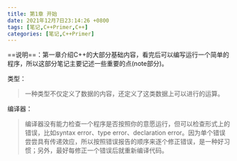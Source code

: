```yaml
---
title: 第1章 开始
date: 2021年12月7日23:14:26 +0800
tags: [笔记,C++Primer,C++]
categories: [笔记,C++Primer]
---
```


==说明==：第一章介绍C++的大部分基础内容，看完后可以编写运行一个简单的程序，所以这部分笔记主要记述一些重要的点(note部分)。

类型：

> 一种类型不仅定义了数据的内容，还定义了这类数据上可以进行的运算。

编译器：

> 编译器没有能力检查一个程序是否按照你的意愿运行，但可以检查形式上的错误，比如syntax error、type error、declaration error。因为单个错误尝尝具有传递效应，所以按照错误报告的顺序来逐个修正错误，是一种好习惯；另外，最好每修正一个错误后就重新编译代码。

